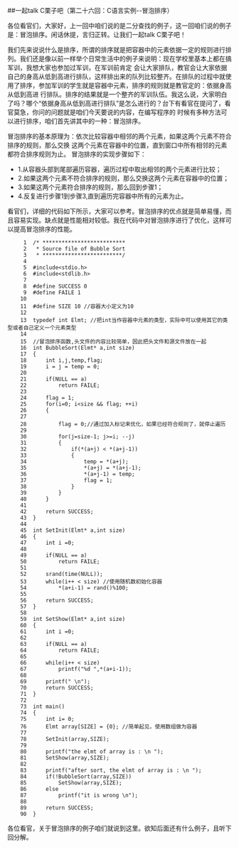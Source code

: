 ##一起talk C栗子吧（第二十六回：C语言实例--冒泡排序）

各位看官们，大家好，上一回中咱们说的是二分查找的例子，这一回咱们说的例子是：冒泡排序。闲话休提，言归正转。让我们一起talk C栗子吧！ 

我们先来说说什么是排序，所谓的排序就是把容器中的元素依据一定的规则进行排列。我们还是像以前一样举个日常生活中的例子来说明：现在学校里基本上都在搞军训，我想大家也参加过军训，在军训前肯定
会让大家排队，教官会让大家依据自己的身高从低到高进行排队，这样排出来的队列比较整齐。在排队的过程中就使用了排序，参加军训的学生就是容器中元素，排序的规则就是教官定的：依据身高从低到高进
行排队。排序的结果就是一个整齐的军训队伍。我这么说，大家明白了吗？哪个“依据身高从低到高进行排队”是怎么进行的？台下有看官在提问了，看官莫急，你问的问题就是咱们今天要说的内容，在编写程序的
时候有多种方法可以进行排序，咱们首先讲其中的一种：冒泡排序。

冒泡排序的基本原理为：依次比较容器中相邻的两个元素，如果这两个元素不符合排序的规则，那么交换
这两个元素在容器中的位置，直到窗口中所有相邻的元素都符合排序规则为止。
冒泡排序的实现步骤如下：
- 1.从容器头部到尾部遍历容器，遍历过程中取出相邻的两个元素进行比较；
- 2.如果这两个元素不符合排序的规则，那么交换这两个元素在容器中的位置；
- 3.如果这两个元素符合排序的规则，那么回到步骤1；
- 4.反复进行步骤1到步骤3,直到遍历完容器中所有的元素为止。

看官们，详细的代码如下所示，大家可以参考。冒泡排序的优点就是简单易懂，而且容易实现。缺点就是性能相对较低。我在代码中对冒泡排序进行了优化，这样可
以提高冒泡排序的性能。
```
     1	/* **************************
     2	 * Source file of Bubble Sort
     3	 * *************************/
     4	
     5	#include<stdio.h>
     6	#include<stdlib.h>
     7	
     8	#define SUCCESS 0
     9	#define FAILE 1
    10	
    11	#define SIZE 10 //容器大小定义为10
    12	
    13	typedef int Elmt; //把int当作容器中元素的类型，实际中可以使用其它的类型或者自己定义一个元素类型
    14	
    15	//冒泡排序函数,头文件的内容比较简单，因此把头文件和源文件放在一起
    16	int BubbleSort(Elmt* a,int size)
    17	{
    18		int i,j,temp,flag;
    19		i = j = temp = 0;
    20	
    21		if(NULL == a)
    22			return FAILE;
    23	
    24		flag = 1;
    25		for(i=0; i<size && flag; ++i)
    26		{
    27	
    28			flag = 0;//通过加入标记来优化，如果已经符合规则了，就停止遍历
    29	
    30			for(j=size-1; j>=i; --j)
    31			{
    32				if(*(a+j) < *(a+j-1))
    33				{
    34					temp = *(a+j);
    35					*(a+j) = *(a+j-1);
    36					*(a+j-1) = temp;
    37					flag = 1;
    38				}
    39			}
    40		}
    41	
    42		return SUCCESS;
    43	}
    44	
    45	int SetInit(Elmt* a,int size)
    46	{
    47		int i =0;
    48	
    49		if(NULL == a)
    50			return FAILE;
    51	
    52		srand(time(NULL));
    53		while(i++ < size) //使用随机数初始化容器
    54			*(a+i-1) = rand()%100;
    55	
    56		return SUCCESS;
    57	}
    58	
    59	int SetShow(Elmt* a,int size)
    60	{
    61		int i =0;
    62	
    63		if(NULL == a)
    64			return FAILE;
    65	
    66		while(i++ < size)
    67			printf("%d ",*(a+i-1));
    68	
    69		printf(" \n");
    70		return SUCCESS;
    71	}
    72	
    73	int main()
    74	{
    75		int i= 0;
    76		Elmt array[SIZE] = {0}; //简单起见，使用数组做为容器
    77	
    78		SetInit(array,SIZE);
    79	
    80		printf("the elmt of array is : \n ");
    81		SetShow(array,SIZE);
    82	
    83		printf("after sort, the elmt of array is : \n ");
    84		if(!BubbleSort(array,SIZE))
    85			SetShow(array,SIZE);
    86		else
    87			printf("it is wrong \n");
    88	
    89		return SUCCESS;
    90	}
```
各位看官，关于冒泡排序的例子咱们就说到这里。欲知后面还有什么例子，且听下回分解。
